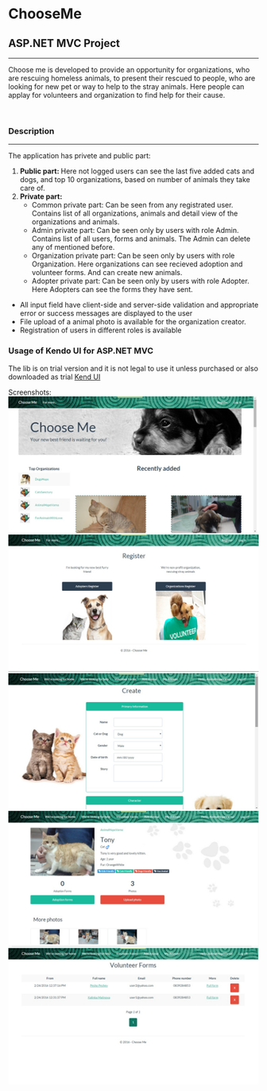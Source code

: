 # ChooseMe
<h2>ASP.NET MVC Project</h2>
<hr/>
<p>Choose me is developed to provide an opportunity for organizations, who are rescuing homeless animals, to present their rescued to people, who are looking for new pet or way to help to the stray animals. Here people can applay for volunteers and organization to find help for their cause.</p>
<br/>
<h3>Description</h3>
<hr/>
<p>The application has privete and public part: <p/>
<ol>
<li>
<strong>Public part: </strong> Here not logged users can see the last five added cats and dogs, and top 10 organizations, based on number of animals they take care of. 
</li>
<li>
<strong>Private part: </strong>
<ul>
<li>
Common private part: Can be seen from any registrated user. Contains list of all organizations, animals and detail view of the organizations and animals.
</li>
<li>
Admin private part: Can be seen only by users with role Admin. Contains list of all users, forms and animals. The Admin can delete any of mentioned before.
</li>
<li>
Organization private part: Can be seen only by users with role Organization. Here organizations can see recieved adoption and volunteer forms. And can create new animals.
</li>
<li>
Adopter private part: Can be seen only by users with role Adopter. Here Adopters can see the forms they have sent.
</li>
</ul>
</li>
</ol>
</hr>
<ul>
<li>
All input field have client-side and server-side validation and appropriate error or success messages are displayed to the user
</li>
<li>
File upload of a animal photo is available for the organization creator.
</li>
<li>
Registration of users in different roles is available
</li>
</ul>
<h3>Usage of Kendo UI for ASP.NET MVC</h3>
</hr>
<p>The lib is on trial version and it is not legal to use it unless purchased or also downloaded as trial <a href="http://www.telerik.com/kendo-ui">Kend UI</a></p>
Screenshots:
<img src="ChooseMe/ChooseMe.Web/Images/Screenshots/1.jpg" />
<img src="ChooseMe/ChooseMe.Web/Images/Screenshots/2.jpg" />
<img src="ChooseMe/ChooseMe.Web/Images/Screenshots/3.jpg" />
<img src="ChooseMe/ChooseMe.Web/Images/Screenshots/4.jpg" />
<img src="ChooseMe/ChooseMe.Web/Images/Screenshots/5.jpg" />
